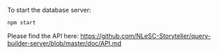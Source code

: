 To start the database server:
```bash
npm start
```

Please find the API here: https://github.com/NLeSC-Storyteller/query-builder-server/blob/master/doc/API.md


